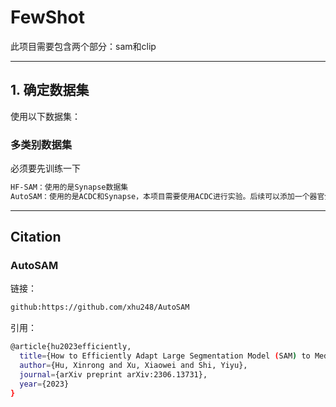 # FewShot
此项目需要包含两个部分：sam和clip

---

## 1. 确定数据集
使用以下数据集：
###  多类别数据集
必须要先训练一下
```bash
HF-SAM：使用的是Synapse数据集
AutoSAM：使用的是ACDC和Synapse，本项目需要使用ACDC进行实验。后续可以添加一个器官分割的数据集。
```
---

## Citation
### AutoSAM
链接：
```bash
github:https://github.com/xhu248/AutoSAM
```
引用：
```bash
@article{hu2023efficiently,
  title={How to Efficiently Adapt Large Segmentation Model (SAM) to Medical Images},
  author={Hu, Xinrong and Xu, Xiaowei and Shi, Yiyu},
  journal={arXiv preprint arXiv:2306.13731},
  year={2023}
}
```
